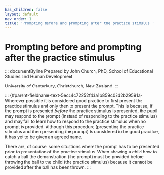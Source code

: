 ```yaml
---
has_children: false
layout: default
nav_order: 1
title: 'Prompting before and prompting after the practice stimulus '
---
```

# Prompting before and prompting after the practice stimulus 


::: documentByline
Prepared by John Church, PhD, School of Educational Studies and Human
Development

University of Canterbury, Christchurch, New Zealand.
:::

::: {#parent-fieldname-text-5ecc4c72252f43a1b859c08d2b29591a}
Wherever possible it is considered good practice to first present the
practice stimulus and only then to present the prompt. This is because,
if the prompt is presented *before* the practice stimulus is presented,
the pupil may respond to the prompt (instead of responding to the
practice stimulus) and may fail to learn how to respond to the practice
stimulus when no prompt is provided. Although this procedure (presenting
the practice stimulus and then presenting the prompt) is considered to
be good practice, it has yet to be given an agreed name.

There are, of course, some situations where the prompt has to be
presented prior to presentation of the practice stimulus. When showing a
child how to catch a ball the demonstration (the prompt) must be
provided before throwing the ball to the child (the practice stimulus)
because it cannot be provided after the ball has been thrown.
:::

